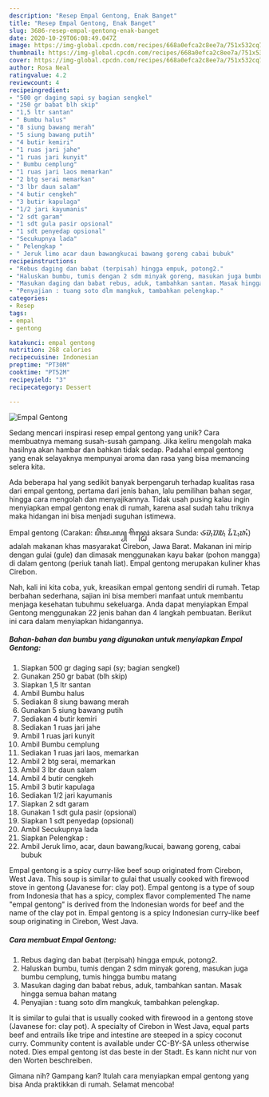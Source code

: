 ```yaml
---
description: "Resep Empal Gentong, Enak Banget"
title: "Resep Empal Gentong, Enak Banget"
slug: 3686-resep-empal-gentong-enak-banget
date: 2020-10-29T06:08:49.047Z
image: https://img-global.cpcdn.com/recipes/668a0efca2c8ee7a/751x532cq70/empal-gentong-foto-resep-utama.jpg
thumbnail: https://img-global.cpcdn.com/recipes/668a0efca2c8ee7a/751x532cq70/empal-gentong-foto-resep-utama.jpg
cover: https://img-global.cpcdn.com/recipes/668a0efca2c8ee7a/751x532cq70/empal-gentong-foto-resep-utama.jpg
author: Rosa Neal
ratingvalue: 4.2
reviewcount: 4
recipeingredient:
- "500 gr daging sapi sy bagian sengkel"
- "250 gr babat blh skip"
- "1,5 ltr santan"
- " Bumbu halus"
- "8 siung bawang merah"
- "5 siung bawang putih"
- "4 butir kemiri"
- "1 ruas jari jahe"
- "1 ruas jari kunyit"
- " Bumbu cemplung"
- "1 ruas jari laos memarkan"
- "2 btg serai memarkan"
- "3 lbr daun salam"
- "4 butir cengkeh"
- "3 butir kapulaga"
- "1/2 jari kayumanis"
- "2 sdt garam"
- "1 sdt gula pasir opsional"
- "1 sdt penyedap opsional"
- "Secukupnya lada"
- " Pelengkap "
- " Jeruk limo acar daun bawangkucai bawang goreng cabai bubuk"
recipeinstructions:
- "Rebus daging dan babat (terpisah) hingga empuk, potong2."
- "Haluskan bumbu, tumis dengan 2 sdm minyak goreng, masukan juga bumbu cemplung, tumis hingga bumbu matang"
- "Masukan daging dan babat rebus, aduk, tambahkan santan. Masak hingga semua bahan matang"
- "Penyajian : tuang soto dlm mangkuk, tambahkan pelengkap."
categories:
- Resep
tags:
- empal
- gentong

katakunci: empal gentong 
nutrition: 268 calories
recipecuisine: Indonesian
preptime: "PT30M"
cooktime: "PT52M"
recipeyield: "3"
recipecategory: Dessert

---
```



![Empal Gentong](https://img-global.cpcdn.com/recipes/668a0efca2c8ee7a/751x532cq70/empal-gentong-foto-resep-utama.jpg)

Sedang mencari inspirasi resep empal gentong yang unik? Cara membuatnya memang susah-susah gampang. Jika keliru mengolah maka hasilnya akan hambar dan bahkan tidak sedap. Padahal empal gentong yang enak selayaknya mempunyai aroma dan rasa yang bisa memancing selera kita.

Ada beberapa hal yang sedikit banyak berpengaruh terhadap kualitas rasa dari empal gentong, pertama dari jenis bahan, lalu pemilihan bahan segar, hingga cara mengolah dan menyajikannya. Tidak usah pusing kalau ingin menyiapkan empal gentong enak di rumah, karena asal sudah tahu triknya maka hidangan ini bisa menjadi suguhan istimewa.

Empal gentong (Carakan: ꦲꦼꦩ꧀ꦥꦭ꧀ ꦒꦼꦤ꧀ꦛꦺꦴꦁ aksara Sunda: ᮈᮙ᮪ᮕᮜ᮪ ᮍᮨᮔ᮪ᮒᮧᮀ) adalah makanan khas masyarakat Cirebon, Jawa Barat. Makanan ini mirip dengan gulai (gule) dan dimasak menggunakan kayu bakar (pohon mangga) di dalam gentong (periuk tanah liat). Empal gentong merupakan kuliner khas Cirebon.


Nah, kali ini kita coba, yuk, kreasikan empal gentong sendiri di rumah. Tetap berbahan sederhana, sajian ini bisa memberi manfaat untuk membantu menjaga kesehatan tubuhmu sekeluarga. Anda dapat menyiapkan Empal Gentong menggunakan 22 jenis bahan dan 4 langkah pembuatan. Berikut ini cara dalam menyiapkan hidangannya.

<!--inarticleads1-->

##### Bahan-bahan dan bumbu yang digunakan untuk menyiapkan Empal Gentong:

1. Siapkan 500 gr daging sapi (sy; bagian sengkel)
1. Gunakan 250 gr babat (blh skip)
1. Siapkan 1,5 ltr santan
1. Ambil  Bumbu halus
1. Sediakan 8 siung bawang merah
1. Gunakan 5 siung bawang putih
1. Sediakan 4 butir kemiri
1. Sediakan 1 ruas jari jahe
1. Ambil 1 ruas jari kunyit
1. Ambil  Bumbu cemplung
1. Sediakan 1 ruas jari laos, memarkan
1. Ambil 2 btg serai, memarkan
1. Ambil 3 lbr daun salam
1. Ambil 4 butir cengkeh
1. Ambil 3 butir kapulaga
1. Sediakan 1/2 jari kayumanis
1. Siapkan 2 sdt garam
1. Gunakan 1 sdt gula pasir (opsional)
1. Siapkan 1 sdt penyedap (opsional)
1. Ambil Secukupnya lada
1. Siapkan  Pelengkap :
1. Ambil  Jeruk limo, acar, daun bawang/kucai, bawang goreng, cabai bubuk


Empal gentong is a spicy curry-like beef soup originated from Cirebon, West Java. This soup is similar to gulai that usually cooked with firewood stove in gentong (Javanese for: clay pot). Empal gentong is a type of soup from Indonesia that has a spicy, complex flavor complemented The name &#34;empal gentong&#34; is derived from the Indonesian words for beef and the name of the clay pot in. Empal gentong is a spicy Indonesian curry-like beef soup originating in Cirebon, West Java. 

<!--inarticleads2-->

##### Cara membuat Empal Gentong:

1. Rebus daging dan babat (terpisah) hingga empuk, potong2.
1. Haluskan bumbu, tumis dengan 2 sdm minyak goreng, masukan juga bumbu cemplung, tumis hingga bumbu matang
1. Masukan daging dan babat rebus, aduk, tambahkan santan. Masak hingga semua bahan matang
1. Penyajian : tuang soto dlm mangkuk, tambahkan pelengkap.


It is similar to gulai that is usually cooked with firewood in a gentong stove (Javanese for: clay pot). A specialty of Cirebon in West Java, equal parts beef and entrails like tripe and intestine are steeped in a spicy coconut curry. Community content is available under CC-BY-SA unless otherwise noted. Dies empal gentong ist das beste in der Stadt. Es kann nicht nur von den Worten beschreiben. 

Gimana nih? Gampang kan? Itulah cara menyiapkan empal gentong yang bisa Anda praktikkan di rumah. Selamat mencoba!

